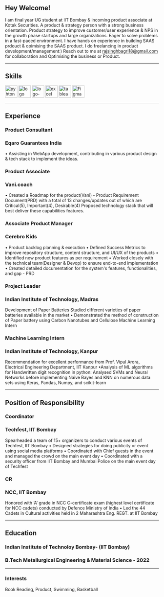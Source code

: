 ## Hey Welcome!
I am final year UG student at IIT Bombay & incoming product associate at Kotak Securities.
A product & strategy person with a strong business orientation. Product strategy to improve customer/user experience & NPS in the growth phase startups and large organizations. Eager to solve problems in a fast-paced environment. I have hands on experience in building SAAS prdouct & opimising the SAAS product.
I do freelancing in product development/management:) Reach out to me at rajsinghbagri18@gmail.com for collaboration and Optimising the business or Product.

---

## Skills

<p align = 'left'>
  <img src='https://www.python.org/static/community_logos/python-logo-master-v3-TM.png' alt ='pyhton' height='40' width='auto'>
   <a href="https://www.freepnglogos.com/pics/javascript" title="Image from freepnglogos.com"><img src="https://www.freepnglogos.com/uploads/javascript/logo-html-5-css-javascript-source-code-for-the-taking-23.png" width="auto" height='40' alt="logo html 5, css, javascript source code for the taking" /></a>
<img width="auto" height= '40' alt="logo-gradient-blue-jira" src="https://user-images.githubusercontent.com/98072911/150286408-ed19642b-42f2-4431-9bda-055f59ef2558.png">
   <img src='https://1000logos.net/wp-content/uploads/2020/08/Microsoft-Excel-Logo.png' alt ='excel' height='40' width='auto'>
  <img src='https://user-images.githubusercontent.com/98072911/150288629-020012f6-3a0e-4db0-92d5-e8efc5b96712.png' alt ='tableau' height='40' width='auto'> 
  <img src='https://user-images.githubusercontent.com/98072911/150289350-361c4eea-7fa1-4dcf-a6a2-6754a9b76612.png' alt ='Figma' height='40' width='auto'> 
  </p>
  
  ---
  
 ## Experience 
  
  ### **Product Consultant**
  ### Eqaro Guarantees India
  
 • Assisting in WebApp development, contributing in various product design & tech stack to implement the ideas.
  
  ### **Product Associate**
   ### Vani.coach
   
• Created a Roadmap for the product(Vani) - Product Requirement Document(PRD) with a total of 13 changes/updates out of which are Critical(5), Important(4), Desirable(4)
Proposed technology stack that will best deliver these capabilities features.
 
  ### **Associate Product Manager** 
  ### Cerebro Kids
  
• Product backlog planning & execution
• Defined Success Metrics to improve repository structure, content structure, and UI/UX of the products
• Identified new product features as per requirement
• Worked closely with the technical team(Designer & Devop) to ensure end-to-end implementation
• Created detailed documentation for the system's features, functionalities, and gap - PRD

  ### **Project Leader** 
  ### Indian Institute of Technology, Madras
  
 Development of Paper Batteries
 Studied different varieties of paper batteries available in the market
• Demonstrated the method of construction of Paper battery using Carbon Nanotubes and Cellulose Machine Learning Intern

 ### **Machine Learning Intern** 
  ### Indian Institute of Technology, Kanpur
 Recommendation for excellent performance from Prof. Vipul Arora, Electrical Engineering Department, IIT Kanpur
•Analysis of ML algorithms for Handwritten digit recognition in python: Analysed SVMs and Neural Networks before implementing Naive Bayes and KNN on numerous data sets using Keras, Pandas, Numpy, and scikit-learn

---

 ## Position of Responsibility
 
### **Coordinator** 
### Techfest, IIT Bombay

Spearheaded a team of 15+ organizers to conduct various events of Techfest, IIT Bombay
• Designed strategies for doing publicity or event using social media platforms
• Coordinated with Chief guests in the event and managed the crowd on the main event day
• Coordinated with a security officer from IIT Bombay and Mumbai Police on the main event day of Techfest

 
### **CR** 
### NCC, IIT Bombay

Honored with ’A’ grade in NCC C-certificate exam (highest level certificate for NCC cadets) conducted by Defence Ministry of India
• Led the 44 Cadets in Cultural activities held in 2 Maharashtra Eng. REGT. at IIT Bombay

---

## Education

### **Indian Institute of Technoloy Bombay**- (IIT Bombay)
### B.Tech Metallurgical Engineering & Material Science - 2022

---

### Interests
Book Reading, Product, Swimming, Basketball
